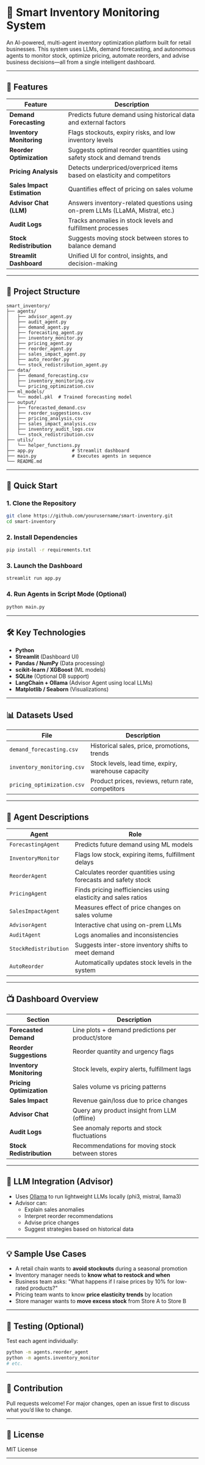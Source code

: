 # 🧠 Smart Inventory Monitoring System

An AI-powered, multi-agent inventory optimization platform built for retail businesses. This system uses LLMs, demand forecasting, and autonomous agents to monitor stock, optimize pricing, automate reorders, and advise business decisions—all from a single intelligent dashboard.

---

## 📌 Features

| Feature                      | Description                                                                 |
|-----------------------------|-----------------------------------------------------------------------------|
| **Demand Forecasting**      | Predicts future demand using historical data and external factors           |
| **Inventory Monitoring**     | Flags stockouts, expiry risks, and low inventory levels                    |
| **Reorder Optimization**     | Suggests optimal reorder quantities using safety stock and demand trends   |
| **Pricing Analysis**         | Detects underpriced/overpriced items based on elasticity and competitors   |
| **Sales Impact Estimation**  | Quantifies effect of pricing on sales volume                              |
| **Advisor Chat (LLM)**       | Answers inventory-related questions using on-prem LLMs (LLaMA, Mistral, etc.) |
| **Audit Logs**               | Tracks anomalies in stock levels and fulfillment processes                 |
| **Stock Redistribution**     | Suggests moving stock between stores to balance demand                     |
| **Streamlit Dashboard**      | Unified UI for control, insights, and decision-making                      |

---

## 📁 Project Structure

```
smart_inventory/
├── agents/
│   ├── advisor_agent.py
│   ├── audit_agent.py
│   ├── demand_agent.py
│   ├── forecasting_agent.py
│   ├── inventory_monitor.py
│   ├── pricing_agent.py
│   ├── reorder_agent.py
│   ├── sales_impact_agent.py
│   ├── auto_reorder.py
│   └── stock_redistribution_agent.py
├── data/
│   ├── demand_forecasting.csv
│   ├── inventory_monitoring.csv
│   └── pricing_optimization.csv
├── ml_models/
│   └── model.pkl  # Trained forecasting model
├── output/
│   ├── forecasted_demand.csv
│   ├── reorder_suggestions.csv
│   ├── pricing_analysis.csv
│   ├── sales_impact_analysis.csv
│   ├── inventory_audit_logs.csv
│   └── stock_redistribution.csv
├── utils/
│   └── helper_functions.py
├── app.py              # Streamlit dashboard
├── main.py             # Executes agents in sequence
└── README.md
```

---

## 🚀 Quick Start

### 1. Clone the Repository
```bash
git clone https://github.com/yourusername/smart-inventory.git
cd smart-inventory
```

### 2. Install Dependencies
```bash
pip install -r requirements.txt
```

### 3. Launch the Dashboard
```bash
streamlit run app.py
```

### 4. Run Agents in Script Mode (Optional)
```bash
python main.py
```

---

## 🛠️ Key Technologies

- **Python**
- **Streamlit** (Dashboard UI)
- **Pandas / NumPy** (Data processing)
- **scikit-learn / XGBoost** (ML models)
- **SQLite** (Optional DB support)
- **LangChain + Ollama** (Advisor Agent using local LLMs)
- **Matplotlib / Seaborn** (Visualizations)

---

## 📊 Datasets Used

| File                      | Description                                         |
|--------------------------|-----------------------------------------------------|
| `demand_forecasting.csv` | Historical sales, price, promotions, trends         |
| `inventory_monitoring.csv` | Stock levels, lead time, expiry, warehouse capacity |
| `pricing_optimization.csv` | Product prices, reviews, return rate, competitors  |

---

## 🧩 Agent Descriptions

| Agent                | Role                                                                 |
|----------------------|----------------------------------------------------------------------|
| `ForecastingAgent`   | Predicts future demand using ML models                               |
| `InventoryMonitor`   | Flags low stock, expiring items, fulfillment delays                  |
| `ReorderAgent`       | Calculates reorder quantities using forecasts and safety stock       |
| `PricingAgent`       | Finds pricing inefficiencies using elasticity and sales ratios       |
| `SalesImpactAgent`   | Measures effect of price changes on sales volume                     |
| `AdvisorAgent`       | Interactive chat using on-prem LLMs                                  |
| `AuditAgent`         | Logs anomalies and inconsistencies                                   |
| `StockRedistribution`| Suggests inter-store inventory shifts to meet demand                 |
| `AutoReorder`        | Automatically updates stock levels in the system                     |

---

## 📺 Dashboard Overview

| Section                | Description                                               |
|------------------------|-----------------------------------------------------------|
| **Forecasted Demand**  | Line plots + demand predictions per product/store         |
| **Reorder Suggestions**| Reorder quantity and urgency flags                        |
| **Inventory Monitoring**| Stock levels, expiry alerts, fulfillment lags             |
| **Pricing Optimization**| Sales volume vs pricing patterns                          |
| **Sales Impact**       | Revenue gain/loss due to price changes                    |
| **Advisor Chat**       | Query any product insight from LLM (offline)              |
| **Audit Logs**         | See anomaly reports and stock fluctuations                |
| **Stock Redistribution** | Recommendations for moving stock between stores         |

---

## 🧠 LLM Integration (Advisor)

- Uses [Ollama](https://ollama.com) to run lightweight LLMs locally (phi3, mistral, llama3)
- Advisor can:
  - Explain sales anomalies
  - Interpret reorder recommendations
  - Advise price changes
  - Suggest strategies based on historical data

---

## 💡 Sample Use Cases

- A retail chain wants to **avoid stockouts** during a seasonal promotion
- Inventory manager needs to **know what to restock and when**
- Business team asks: "What happens if I raise prices by 10% for low-rated products?"
- Pricing team wants to know **price elasticity trends** by location
- Store manager wants to **move excess stock** from Store A to Store B

---

## 🧪 Testing (Optional)

Test each agent individually:
```bash
python -m agents.reorder_agent
python -m agents.inventory_monitor
# etc.
```

---

## 📣 Contribution

Pull requests welcome! For major changes, open an issue first to discuss what you’d like to change.

---

## 📄 License

MIT License

---